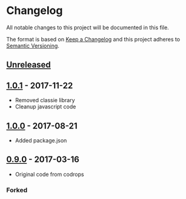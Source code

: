 # Changelog

All notable changes to this project will be documented in this file.

The format is based on [Keep a Changelog](http://keepachangelog.com/en/1.0.0/)
and this project adheres to [Semantic Versioning](http://semver.org/spec/v2.0.0.html).

## [Unreleased]

## [1.0.1] - 2017-11-22

- Removed classie library
- Cleanup javascript code

## [1.0.0] - 2017-08-21

- Added package.json

## [0.9.0] - 2017-03-16

- Original code from codrops

### Forked

[Unreleased]: https://github.com/rejas/imagelightbox/compare/1.0.1...HEAD
[1.0.1]: https://github.com/rejas/imagelightbox/compare/1.0.0...1.0.1
[1.0.0]: https://github.com/rejas/imagelightbox/compare/0.9.0...1.0.0
[0.9.0]: https://github.com/rejas/multilevelmenu/commit/e9508983c033fd61cf25ce45f1b722d1aa2ed212...v0.9.0
